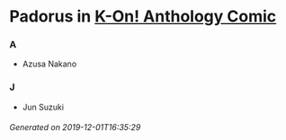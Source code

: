 # Padorus in [K-On! Anthology Comic](https://myanimelist.net/manga/19551/K-On_Anthology_Comic)

### A
* Azusa Nakano

### J
* Jun Suzuki

###### Generated on 2019-12-01T16:35:29

